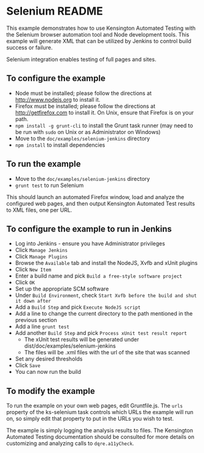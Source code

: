 # Selenium README #

This example demonstrates how to use Kensington Automated Testing with the
Selenium browser automation tool and Node development tools.  This example will generate XML that can
be utilized by Jenkins to control build success or failure.

Selenium integration enables testing of full pages and sites.

## To configure the example ##

* Node must be installed; please follow the directions at http://www.nodejs.org
  to install it.
* Firefox must be installed; please follow the directions at http://getfirefox.com
  to install it. On Unix, ensure that Firefox is on your path.
* `npm install -g grunt-cli` to install the Grunt task runner (may need to be
  run with `sudo` on Unix or as Administrator on Windows)
* Move to the `doc/examples/selenium-jenkins` directory
* `npm install` to install dependencies

## To run the example ##

* Move to the `doc/examples/selenium-jenkins` directory
* `grunt test` to run Selenium

This should launch an automated Firefox window, load and analyze the
configured web pages, and then output Kensington Automated Test results to XML
files, one per URL.

## To configure the example to run in Jenkins ##

* Log into Jenkins - ensure you have Administrator privileges
* Click `Manage Jenkins`
* Click `Manage Plugins`
* Browse the `Available` tab and install the NodeJS, Xvfb and xUnit plugins
* Click `New Item`
* Enter a build name and pick `Build a free-style software project`
* Click `OK`
* Set up the appropriate SCM software
* Under `Build Environment`, check `Start Xvfb before the build and shut it down after`
* Add a `Build Step` and pick `Execute NodeJS script`
* Add a line to change the current directory to the path mentioned in the previous section
* Add a line `grunt test`
* Add another `Build Step` and pick `Process xUnit test result report`
    * The xUnit test results will be generated under dist/doc/examples/selenium-jenkins
    * The files will be .xml files with the url of the site that was scanned
* Set any desired thresholds
* Click `Save`
* You can now run the build

## To modify the example ##

To run the example on your own web pages, edit Gruntfile.js. The `urls`
property of the ks-selenium task controls which URLs the example will run on,
so simply edit that property to put in the URLs you wish to test. 

The example is simply logging the analysis results to files.  The Kensington
Automated Testing documentation should be consulted for more details on
customizing and analyzing calls to `dqre.a11yCheck`.

